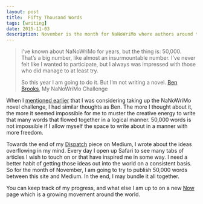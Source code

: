 ```yaml
---
layout: post
title:  Fifty Thousand Words
tags: [writing]
date: 2015-11-03
description: November is the month for NaNoWriMo where authors around the world publish a novel of 50,000 words. With no ideas for a novel, a different challenge has been accepted.
---
```


> I’ve known about NaNoWriMo for years, but the thing is: 50,000. That’s a big number, like almost an insurmountable number. I’ve never felt like I wanted to participate, but I always was impressed with those who did manage to at least try.
> 
> So this year I am going to do it.
> But I’m not writing a novel.
> [Ben Brooks](https://brooksreview.net/2015/11/fifty-thousand/ "My NaNoWriMo Challenge"), My NaNoWriMo Challenge

When I [mentioned earlier](http://www.foursides.ca/i-made-a-thing "I Made a Thing | Four Sides") that I was considering taking up the NaNoWriMo novel challenge, I had similar thoughts as Ben. The more I thought about it, the more it seemed impossible for me to muster the creative energy to write that many words that flowed together in a logical manner. 50,000 words is not impossible if I allow myself the space to write about in a manner with more freedom. 

Towards the end of my [Dispatch](https://medium.com/@four_sides/dispatch-fc586deb2b62 "Dispatch") piece on Medium, I wrote about the ideas overflowing in my mind. Every day I open up Safari to see many tabs of articles I wish to touch on or that have inspired me in some way. I need a better habit of getting those ideas out into the world on a consistent basis. So for the month of November, I am going to try to publish 50,000 words between this site and Medium. In the end, I may bundle it all together. 

You can keep track of my progress, and what else I am up to on a new [Now](http://www.foursides.ca/now "Now | Four Sides") page which is a growing movement around the world. 